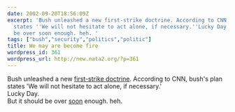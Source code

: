 ```yaml
---
date: 2002-09-20T18:56:09Z
excerpt: 'Bush unleashed a new first-strike doctrine. According to CNN, bush''s plan
  states ''We will not hesitate to act alone, if necessary.''Lucky Day.But it should
  be over soon enough. heh. '
tags: ["bush","security","politics","politic"]
title: We may are become fire
wordpress_id: 361
wordpress_url: http://new.nata2.org/?p=361
---
```


Bush unleashed a new <a href="http://www.cnn.com/2002/ALLPOLITICS/09/20/bush.national.security/index.html">first-strike doctrine</a>. According to CNN, bush's plan states 'We will not hesitate to act alone, if necessary.'<br/>Lucky Day.<br/>But it should be over <a href="http://www.washingtonpost.com/wp-dyn/articles/A43478-2002Sep20.html">soon</a> enough. heh. <br/><br/>
